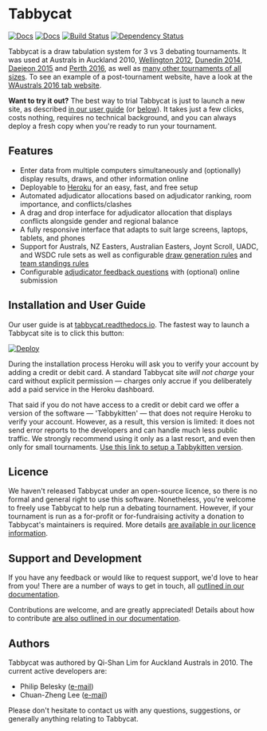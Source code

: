 # Tabbycat

[![Docs](https://readthedocs.org/projects/tabbycat/badge/?version=latest)](http://tabbycat.readthedocs.io/en/latest/)  [![Docs](https://readthedocs.org/projects/tabbycat/badge/?version=stable)](http://tabbycat.readthedocs.io/en/stable/) [![Build Status](https://travis-ci.org/czlee/tabbycat.svg?branch=develop)](https://travis-ci.org/czlee/tabbycat) [![Dependency Status](https://gemnasium.com/badges/github.com/czlee/tabbycat.svg)](https://gemnasium.com/github.com/czlee/tabbycat)

Tabbycat is a draw tabulation system for 3 vs 3 debating tournaments. It was used at Australs in Auckland 2010, [Wellington 2012](https://www.facebook.com/Australs2012), [Dunedin 2014](http://australs2014.herokuapp.com), [Daejeon 2015](http://australs2015.herokuapp.com) and [Perth 2016](http://australs2016.herokuapp.com), as well as [many other tournaments of all sizes](http://tabbycat.readthedocs.io/en/stable/about/tournament-history.html). To see an example of a post-tournament website, have a look at the [WAustrals 2016 tab website](http://australs2016.herokuapp.com).

**Want to try it out?** The best way to trial Tabbycat is just to launch a new site, as described [in our user guide](https://tabbycat.readthedocs.io/en/stable/install/heroku.html) (or [below](#installation-and-user-guide)). It takes just a few clicks, costs nothing, requires no technical background, and you can always deploy a fresh copy when you're ready to run your tournament.

## Features

- Enter data from multiple computers simultaneously and (optionally) display results, draws, and other information online
- Deployable to [Heroku](https://www.heroku.com/) for an easy, fast, and free setup
- Automated adjudicator allocations based on adjudicator ranking, room importance, and conflicts/clashes
- A drag and drop interface for adjudicator allocation that displays conflicts alongside gender and regional balance
- A fully responsive interface that adapts to suit large screens, laptops, tablets, and phones
- Support for Australs, NZ Easters, Australian Easters, Joynt Scroll, UADC, and WSDC rule sets as well as configurable [draw generation rules](http://tabbycat.readthedocs.io/en/stable/features/draw-generation.html) and [team standings rules](http://tabbycat.readthedocs.io/en/stable/features/team-standings-rules.html)
- Configurable [adjudicator feedback questions](http://tabbycat.readthedocs.io/en/stable/features/adjudicator-feedback.html) with (optional) online submission

## Installation and User Guide

Our user guide is at [tabbycat.readthedocs.io](http://tabbycat.readthedocs.io/). The fastest way to launch a Tabbycat site is to click this button:

[![Deploy](https://www.herokucdn.com/deploy/button.svg)](https://heroku.com/deploy?template=https://github.com/czlee/tabbycat/tree/master)

During the installation process Heroku will ask you to verify your account by adding a credit or debit card. A standard Tabbycat site *will not charge* your card without explicit permission — charges only accrue if you deliberately add a paid service in the Heroku dashboard.

That said if you do not have access to a credit or debit card we offer a version of the software — 'Tabbykitten' — that does not require Heroku to verify your account. However, as a result, this version is limited: it does not send error reports to the developers and can handle much less public traffic. We strongly recommend using it only as a last resort, and even then only for small tournaments. [Use this link to setup a Tabbykitten version](https://heroku.com/deploy?template=https://github.com/czlee/tabbycat/tree/kitten&env[KITTEN]=true).

## Licence

We haven't released Tabbycat under an open-source licence, so there is no formal and general right to use this software. Nonetheless, you're welcome to freely use Tabbycat to help run a debating tournament. However, if your tournament is run as a for-profit or for-fundraising activity a donation to Tabbycat's maintainers is required. More details [are available in our licence information](http://tabbycat.readthedocs.io/en/latest/about/licence.html).

## Support and Development

If you have any feedback or would like to request support, we'd love to hear from you! There are a number of ways to get in touch, all [outlined in our documentation](http://tabbycat.readthedocs.io/en/latest/about/support.html).

Contributions are welcome, and are greatly appreciated! Details about how to contribute [are also outlined in our documentation](http://tabbycat.readthedocs.io/en/latest/about/contributing.html).

## Authors

Tabbycat was authored by Qi-Shan Lim for Auckland Australs in 2010. The current active developers are:

- Philip Belesky ([e-mail](http://www.google.com/recaptcha/mailhide/d?k=01aItEbHtwnn1PzIPGGM9W8A==&c=XWljk2iGokfhziV2Rt4OiKA5uab1vCrnxwXcPUsWgnM=))
- Chuan-Zheng Lee ([e-mail](mailto:czlee@stanford.edu))

Please don't hesitate to contact us with any questions, suggestions, or generally anything relating to Tabbycat.
